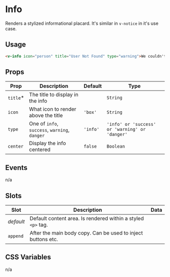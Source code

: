 # Info

Renders a stylized informational placard. It's similar in `v-notice` in it's use case.

## Usage

```html
<v-info icon="person" title="User Not Found" type="warning">We couldn't find the user you're looking for.</v-info>
```

## Props

| Prop      | Description                                   | Default  | Type                                           |
| --------- | --------------------------------------------- | -------- | ---------------------------------------------- |
| `title`\* | The title to display in the info              |          | `String`                                       |
| `icon`    | What icon to render above the title           | `'box'`  | `String`                                       |
| `type`    | One of `info`, `success`, `warning`, `danger` | `'info'` | `'info' or 'success' or 'warning' or 'danger'` |
| `center`  | Display the info centered                     | `false`  | `Boolean`                                      |

## Events

n/a

## Slots

| Slot      | Description                                                  | Data |
| --------- | ------------------------------------------------------------ | ---- |
| _default_ | Default content area. Is rendered within a styled `<p>` tag. |      |
| `append`  | After the main body copy. Can be used to inject buttons etc. |      |

## CSS Variables

n/a
